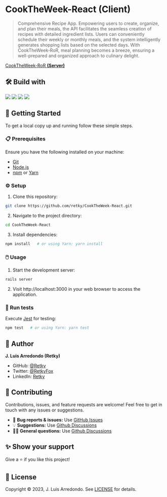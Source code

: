 # CookTheWeek-React (Client)

> Comprehensive Recipe App. Empowering users to create, organize, and plan their meals, the API facilitates the seamless creation of recipes with detailed ingredient lists. Users can conveniently schedule their weekly or monthly meals, and the system intelligently generates shopping lists based on the selected days. With CookTheWeek-RoR, meal planning becomes a breeze, ensuring a well-prepared and organized approach to culinary delight.

[CookTheWeek-RoR **(Server)** ](https://github.com/Retky/CookTheWeek-RoR)


## 🛠️ Build with

[![](https://img.shields.io/badge/JavaScript-F7DF1E.svg?logo=javascript&logoColor=black)](https://developer.mozilla.org/en-US/docs/Web/JavaScript)
[![](https://img.shields.io/badge/React-20232A.svg?logo=react&logoColor=61DAFB)](https://reactjs.org/)
[![](https://img.shields.io/badge/Redux-764ABC.svg?logo=redux&logoColor=white)](https://redux.js.org/)
[![](https://img.shields.io/badge/Jest-C21325.svg?logo=jest&logoColor=white)](https://jestjs.io/)

## 🚀 Getting Started

To get a local copy up and running follow these simple steps.

### 📋 Prerequisites
Ensure you have the following installed on your machine:
- [Git](https://git-scm.com/)
- [Node.js](https://nodejs.org/)
- [npm](https://www.npmjs.com/) or [Yarn](https://yarnpkg.com/)

### ⚙️ Setup
1. Clone this repository:
```bash
git clone https://github.com/retky/CookTheWeek-React.git
```
2. Navigate to the project directory:
```bash
cd CookTheWeek-React
```
3. Install dependencies:
```bash
npm install   # or using Yarn: yarn install
```

### 🖱️ Usage
1. Start the development server:
```bash
rails server
```
2. Visit http://localhost:3000 in your web browser to access the application.

### 🧪 Run tests
Execute [Jest](https://jestjs.io/docs/) for testing:
```bash
npm test   # or using Yarn: yarn test
```


## 👤 Author

**J. Luis Arredondo (Retky)**
- GitHub: [@Retky](https://github.com/retky "J. Luis Arredondo GitHub")
- Twitter: [@RetkyFox](https://twitter.com/retkyFox "J. Luis Arredondo Twitter")
- LinkedIn: [Retky](https://www.linkedin.com/in/retky "J. Luis Arredondo LinkedIn")


## 🤝 Contributing

Contributions, issues, and feature requests are welcome! Feel free to get in touch with any issues or suggestions.
- 🐛 **Bug reports & issues:** Use [GitHub Issues](https://github.com/retky/CookTheWeek-React/issues "Bugs & Issues")
- 💡 **Suggestions:** Use [Github Discussions](https://github.com/retky/CookTheWeek-React/discussions "Suggestions")
- 🙋‍♀️ **General questions:** Use [Github Discussions](https://github.com/retky/CookTheWeek-React/discussions "General Questions")


## ✨ Show your support

Give a ⭐️ if you like this project!


## 📝 License

Copyright © 2023, J. Luis Arredondo.
See [LICENSE](./LICENSE) for details.
